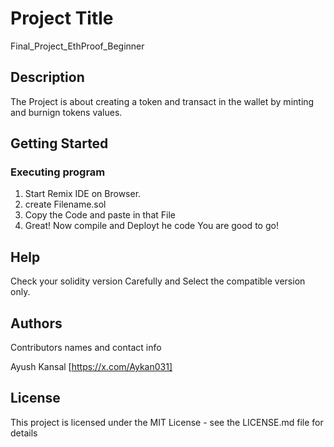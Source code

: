 # Project Title
Final_Project_EthProof_Beginner

## Description

The Project is about creating a token and transact in the wallet by minting and burnign tokens values.

## Getting Started

### Executing program

1. Start Remix IDE on Browser.
2. create Filename.sol
3. Copy the Code and paste in that File
4. Great! Now compile and Deployt he code
You are good to go!

## Help

Check your solidity version Carefully and Select the compatible version only.

## Authors

Contributors names and contact info

Ayush Kansal
[https://x.com/Aykan031]


## License

This project is licensed under the MIT License - see the LICENSE.md file for details
